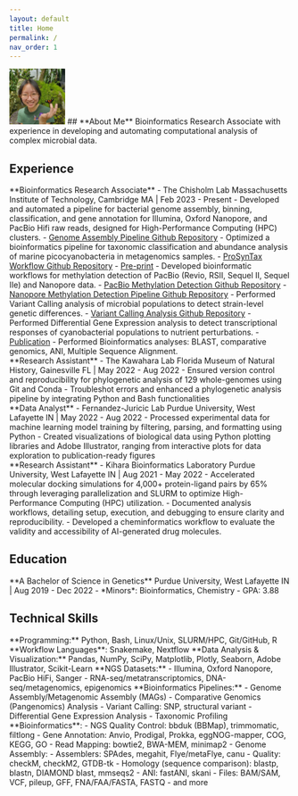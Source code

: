 ```yaml
---
layout: default
title: Home
permalink: /
nav_order: 1
---
```

<div class="code-example fs-3 fw-400 lh-0.3" markdown="1">
<img src="assets/img/about_me_img/Screenshot (298).png" alt="Avatar of Nhi Vo" width="100" height="100" class="float-right mx-4" />
## **About Me**  
Bioinformatics Research Associate with experience in developing and automating computational analysis of complex microbial data. 
</div>

## **Experience**
<div class="code-example fs-3 fw-400 lh-0.2" markdown="1">
**Bioinformatics Research Associate** - The Chisholm Lab  
Massachusetts Institute of Technology, Cambridge MA | Feb 2023 - Present  
<span class="fs-1">
- Developed and automated a pipeline for bacterial genome assembly, binning, classification, and gene annotation for Illumina, Oxford Nanopore, and PacBio Hifi raw reads, designed for High-Performance Computing (HPC) clusters.
    - <a href="https://github.com/nhinvo/genome-assembly-pipeline" target="_blank">Genome Assembly Pipeline Github Repository</a>
- Optimized a bioinformatics pipeline for taxonomic classification and abundance analysis of marine picocyanobacteria in metagenomics samples.
    - <a href="https://github.com/jamesm224/ProSynTax-workflow/tree/main" target="_blank">ProSynTax Workflow Github Repository</a>
    - <a href="https://doi.org/10.1101/2025.03.20.644373" target="_blank">Pre-print</a>
- Developed bioinformatic workflows for methylation detection of PacBio (Revio, RSII, Sequel II, Sequel IIe) and Nanopore data.
    - <a href="https://github.com/nhinvo/pacbio-methylation" target="_blank">PacBio Methylation Detection Github Repository</a>
    - <a href="https://github.com/nhinvo/methylation-pipeline" target="_blank">Nanopore Methylation Detection Pipeline Github Repository</a>
- Performed Variant Calling analysis of microbial populations to detect strain-level genetic differences. 
    - <a href="https://github.com/nhinvo/biofilm-prochlorococcus" target="_blank">Variant Calling Analysis Github Repository</a>
- Performed Differential Gene Expression analysis to detect transcriptional responses of cyanobacterial populations to nutrient perturbations. 
    - <a href="https://doi.org/10.1093/ismeco/ycae131" target="_blank">Publication</a>
- Performed Bioinformatics analyses: BLAST, comparative genomics, ANI, Multiple Sequence Alignment.
</span>
</div>

<div class="code-example fs-3 fw-400 lh-0.3" markdown="1">
**Research Assistant** - The Kawahara Lab     
Florida Museum of Natural History, Gainesville FL | May 2022 - Aug 2022     
<span class="fs-1">
- Ensured version control and reproducibility for phylogenetic analysis of 129 whole-genomes using Git and Conda
- Troubleshot errors and enhanced a phylogenetic analysis pipeline by integrating Python and Bash functionalities
</span>
</div>

<div class="code-example fs-3 fw-400 lh-0.3" markdown="1">
**Data Analyst** - Fernandez-Juricic Lab  
Purdue University, West Lafayette IN | May 2022 - Aug 2022   
<span class="fs-1">
- Processed experimental data for machine learning model training by filtering, parsing, and formatting using Python
- Created visualizations of biological data using Python plotting libraries and Adobe Illustrator, ranging from interactive
plots for data exploration to publication-ready figures
</span>
</div>

<div class="code-example fs-3 fw-400 lh-0.3" markdown="1">
**Research Assistant** - Kihara Bioinformatics Laboratory  
Purdue University, West Lafayette IN | Aug 2021 - May 2022   
<span class="fs-1">
- Accelerated molecular docking simulations for 4,000+ protein-ligand pairs by 65% through leveraging parallelization and SLURM to optimize High-Performance Computing (HPC) utilization.
- Documented analysis workflows, detailing setup, execution, and debugging to ensure clarity and reproducibility. 
- Developed a cheminformatics workflow to evaluate the validity and accessibility of AI-generated drug molecules.
</span>
</div>

## **Education** 
<div class="code-example fs-3 fw-400 lh-0.3" markdown="1">
**A Bachelor of Science in Genetics**  
Purdue University, West Lafayette IN | Aug 2019 - Dec 2022  
<span class="fs-1">
- *Minors*: Bioinformatics, Chemistry     
- GPA: 3.88  
</span>
</div>

## **Technical Skills**
<div class="code-example fs-1 fw-400 lh-0.3" markdown="1">
**Programming:** Python, Bash, Linux/Unix, SLURM/HPC, Git/GitHub, R
**Workflow Languages**: Snakemake, Nextflow 
**Data Analysis & Visualization:** Pandas, NumPy, SciPy, Matplotlib, Plotly, Seaborn, Adobe Illustrator, Scikit-Learn  
**NGS Datasets:** 
- Illumina, Oxford Nanopore, PacBio HiFi, Sanger
- RNA-seq/metatranscriptomics, DNA-seq/metagenomics, epigenomics
**Bioinformatics Pipelines:** 
- Genome Assembly/Metagenomic Assembly (MAGs)
- Comparative Genomics (Pangenomics) Analysis 
- Variant Calling: SNP, structural variant 
- Differential Gene Expression Analysis  
- Taxonomic Profiling 
**Bioinformatics**:  
- NGS Quality Control: bbduk (BBMap), trimmomatic, filtlong
- Gene Annotation: Anvio, Prodigal, Prokka, eggNOG-mapper, COG, KEGG, GO
- Read Mapping: bowtie2, BWA-MEM, minimap2
- Genome Assembly: 
    - Assemblers: SPAdes, megahit, Flye/metaFlye, canu
    - Quality: checkM, checkM2, GTDB-tk
- Homology (sequence comparison): blastp, blastn, DIAMOND blast, mmseqs2
- ANI: fastANI, skani
- Files: BAM/SAM, VCF, pileup, GFF, FNA/FAA/FASTA, FASTQ
- and more
</div>


